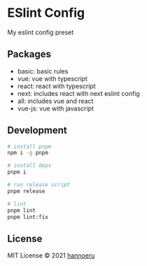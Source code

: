 # ESlint Config

My eslint config preset

## Packages

- basic: basic rules
- vue: vue with typescript
- react: react with typescript
- next: includes react with next eslint config
- all: includes vue and react
- vue-js: vue with javascript

## Development

```bash
# install pnpm
npm i -g pnpm

# install deps
pnpm i

# run release script
pnpm release

# lint
pnpm lint
pnpm lint:fix
```

## License

MIT License © 2021 [hannoeru](https://github.com/hannoeru)
